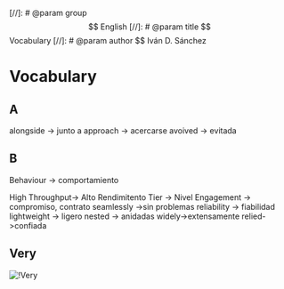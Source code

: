 [//]: # @param group $$ English
[//]: # @param title $$ Vocabulary
[//]: # @param author $$ Iván D. Sánchez

# Vocabulary

## A

alongside -> junto a
approach -> acercarse
avoived -> evitada

## B

Behaviour → comportamiento

High Throughput→ Alto Rendimitento
Tier → Nivel
Engagement → compromiso, contrato
seamlessly ->sin problemas
reliability -> fiabilidad
lightweight -> ligero
nested -> anidadas
widely->extensamente
relied->confiada


## Very

![!Very](/notes/english/assets/very.jpeg) 